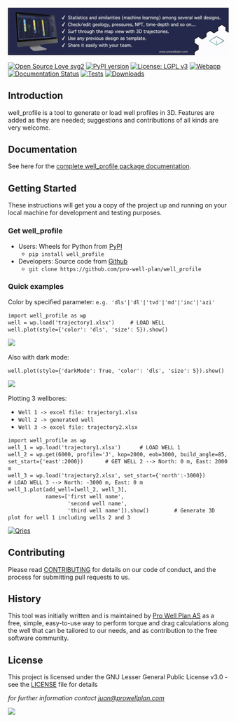 [![Cover](https://github.com/pro-well-plan/opensource_apps/raw/master/resources/pwp-bgd.gif)](https://prowellplan.com)

[![Open Source Love svg2](https://badges.frapsoft.com/os/v2/open-source.svg?v=103)](https://github.com/pro-well-plan/well_profile/blob/master/LICENSE.md)
[![PyPI version](https://badge.fury.io/py/well-profile.svg)](https://badge.fury.io/py/well-profile)
[![License: LGPL v3](https://img.shields.io/badge/License-LGPL_v3-blue.svg)](https://www.gnu.org/licenses/lgpl-3.0)
[![Webapp](https://img.shields.io/badge/WebApp-On-green.svg)](https://share.streamlit.io/jcamiloangarita/opensource_apps/app.py)
[![Documentation Status](https://readthedocs.org/projects/well_profile/badge/?version=latest)](http://well_profile.readthedocs.io/?badge=latest)
[![Tests](https://github.com/pro-well-plan/well_profile/workflows/Tests/badge.svg)](https://github.com/pro-well-plan/well_profile/actions)
[![Downloads](https://pepy.tech/badge/well-profile)](https://pepy.tech/project/well-profile)


## Introduction
well_profile is a tool to generate or load well profiles in 3D. Features are added as they
are needed; suggestions and contributions of all kinds are very welcome.

## Documentation

See here for the [complete well_profile package documentation](https://well_profile.readthedocs.io/en/latest/).

## Getting Started

These instructions will get you a copy of the project up and running on your local machine for development and testing purposes.

### Get well_profile

* Users: Wheels for Python from [PyPI](https://pypi.python.org/pypi/well-profile/) 
    * `pip install well_profile`
* Developers: Source code from [Github](https://github.com/pro-well-plan/well_profile)
    * `git clone https://github.com/pro-well-plan/well_profile`
 
### Quick examples

Color by specified parameter: `e.g. 'dls'|'dl'|'tvd'|'md'|'inc'|'azi'`
```
import well_profile as wp
well = wp.load('trajectory1.xlsx')     # LOAD WELL
well.plot(style={'color': 'dls', 'size': 5}).show()
```
[![](https://user-images.githubusercontent.com/52009346/108047411-0e028580-7046-11eb-9de9-84c1cda2c903.png)](https://well-profile.readthedocs.io/en/latest/)

Also with dark mode:
```
well.plot(style={'darkMode': True, 'color': 'dls', 'size': 5}).show()
```
[![](https://user-images.githubusercontent.com/52009346/108048173-fed00780-7046-11eb-89f8-2a3b437b3047.png)](https://well-profile.readthedocs.io/en/latest/)

Plotting 3 wellbores:
* `Well 1 -> excel file: trajectory1.xlsx`
* `Well 2 -> generated well`
* `Well 3 -> excel file: trajectory2.xlsx`
```
import well_profile as wp
well_1 = wp.load('trajectory1.xlsx')      # LOAD WELL 1
well_2 = wp.get(6000, profile='J', kop=2000, eob=3000, build_angle=85, set_start={'east':2000})       # GET WELL 2 --> North: 0 m, East: 2000 m
well_3 = wp.load('trajectory2.xlsx', set_start={'north':-3000})        # LOAD WELL 3 --> North: -3000 m, East: 0 m
well_1.plot(add_well=[well_2, well_3],
            names=['first well name',
                   'second well name',
                   'third well name']).show()        # Generate 3D plot for well 1 including wells 2 and 3
```
<a href="https://youtu.be/X7Bs9_7NdRM">
   <img alt="Qries" src="https://well-profile.readthedocs.io/en/latest/_images/multiple_diff_loc.png"
   width=700" height="400">
</a>        

## Contributing

Please read [CONTRIBUTING](CONTRIBUTING.md) for details on our code of conduct, and the process for submitting pull requests to us.

## History ##
This tool was initially written and is maintained by [Pro Well Plan
AS](http://www.prowellplan.com/) as a free, simple, easy-to-use way to perform
torque and drag calculations along the well that can be tailored to our needs, and as contribution to the
free software community.

## License

This project is licensed under the GNU Lesser General Public License v3.0 - see the [LICENSE](LICENSE.md) file for details


*for further information contact juan@prowellplan.com*

[![](https://user-images.githubusercontent.com/52009346/69100304-2eb3e800-0a5d-11ea-9a3a-8e502af2120b.png)](https://prowellplan.com)
